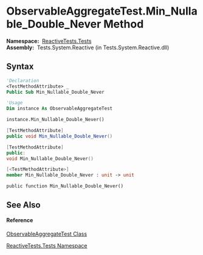 # ObservableAggregateTest.Min\_Nullable\_Double\_Never Method

**Namespace:**  [ReactiveTests.Tests](ReactiveTests.Tests\ReactiveTests.Tests.md)  
**Assembly:**  Tests.System.Reactive (in Tests.System.Reactive.dll)

## Syntax

```vb
'Declaration
<TestMethodAttribute> _
Public Sub Min_Nullable_Double_Never
```

```vb
'Usage
Dim instance As ObservableAggregateTest

instance.Min_Nullable_Double_Never()
```

```csharp
[TestMethodAttribute]
public void Min_Nullable_Double_Never()
```

```c++
[TestMethodAttribute]
public:
void Min_Nullable_Double_Never()
```

```fsharp
[<TestMethodAttribute>]
member Min_Nullable_Double_Never : unit -> unit 
```

```jscript
public function Min_Nullable_Double_Never()
```

## See Also

#### Reference

[ObservableAggregateTest Class](ObservableAggregateTest\ObservableAggregateTest.md)

[ReactiveTests.Tests Namespace](ReactiveTests.Tests\ReactiveTests.Tests.md)




